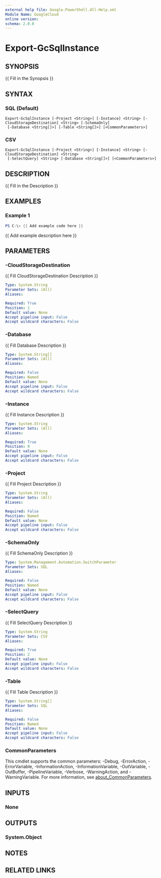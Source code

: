 ```yaml
---
external help file: Google.PowerShell.dll-Help.xml
Module Name: GoogleCloud
online version:
schema: 2.0.0
---
```


# Export-GcSqlInstance

## SYNOPSIS
{{ Fill in the Synopsis }}

## SYNTAX

### SQL (Default)
```
Export-GcSqlInstance [-Project <String>] [-Instance] <String> [-CloudStorageDestination] <String> [-SchemaOnly]
 [-Database <String[]>] [-Table <String[]>] [<CommonParameters>]
```

### CSV
```
Export-GcSqlInstance [-Project <String>] [-Instance] <String> [-CloudStorageDestination] <String>
 [-SelectQuery] <String> [-Database <String[]>] [<CommonParameters>]
```

## DESCRIPTION
{{ Fill in the Description }}

## EXAMPLES

### Example 1
```powershell
PS C:\> {{ Add example code here }}
```

{{ Add example description here }}

## PARAMETERS

### -CloudStorageDestination
{{ Fill CloudStorageDestination Description }}

```yaml
Type: System.String
Parameter Sets: (All)
Aliases:

Required: True
Position: 1
Default value: None
Accept pipeline input: False
Accept wildcard characters: False
```

### -Database
{{ Fill Database Description }}

```yaml
Type: System.String[]
Parameter Sets: (All)
Aliases:

Required: False
Position: Named
Default value: None
Accept pipeline input: False
Accept wildcard characters: False
```

### -Instance
{{ Fill Instance Description }}

```yaml
Type: System.String
Parameter Sets: (All)
Aliases:

Required: True
Position: 0
Default value: None
Accept pipeline input: False
Accept wildcard characters: False
```

### -Project
{{ Fill Project Description }}

```yaml
Type: System.String
Parameter Sets: (All)
Aliases:

Required: False
Position: Named
Default value: None
Accept pipeline input: False
Accept wildcard characters: False
```

### -SchemaOnly
{{ Fill SchemaOnly Description }}

```yaml
Type: System.Management.Automation.SwitchParameter
Parameter Sets: SQL
Aliases:

Required: False
Position: Named
Default value: None
Accept pipeline input: False
Accept wildcard characters: False
```

### -SelectQuery
{{ Fill SelectQuery Description }}

```yaml
Type: System.String
Parameter Sets: CSV
Aliases:

Required: True
Position: 2
Default value: None
Accept pipeline input: False
Accept wildcard characters: False
```

### -Table
{{ Fill Table Description }}

```yaml
Type: System.String[]
Parameter Sets: SQL
Aliases:

Required: False
Position: Named
Default value: None
Accept pipeline input: False
Accept wildcard characters: False
```

### CommonParameters
This cmdlet supports the common parameters: -Debug, -ErrorAction, -ErrorVariable, -InformationAction, -InformationVariable, -OutVariable, -OutBuffer, -PipelineVariable, -Verbose, -WarningAction, and -WarningVariable. For more information, see [about_CommonParameters](http://go.microsoft.com/fwlink/?LinkID=113216).

## INPUTS

### None

## OUTPUTS

### System.Object
## NOTES

## RELATED LINKS
